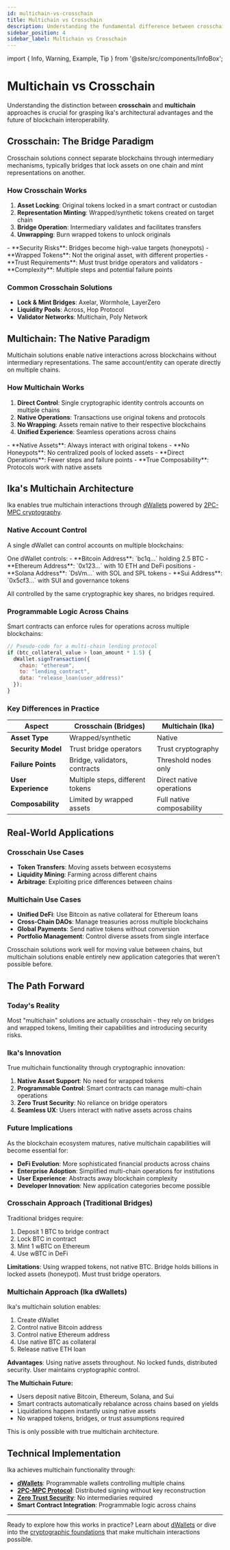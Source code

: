 ```yaml
---
id: multichain-vs-crosschain
title: Multichain vs Crosschain
description: Understanding the fundamental difference between crosschain bridges and multichain native interactions.
sidebar_position: 4
sidebar_label: Multichain vs Crosschain
---
```


import { Info, Warning, Example, Tip } from '@site/src/components/InfoBox';

# Multichain vs Crosschain

Understanding the distinction between **crosschain** and **multichain** approaches is crucial for grasping Ika's architectural advantages and the future of blockchain interoperability.

## Crosschain: The Bridge Paradigm

Crosschain solutions connect separate blockchains through intermediary mechanisms, typically bridges that lock assets on one chain and mint representations on another.

### How Crosschain Works
1. **Asset Locking**: Original tokens locked in a smart contract or custodian
2. **Representation Minting**: Wrapped/synthetic tokens created on target chain  
3. **Bridge Operation**: Intermediary validates and facilitates transfers
4. **Unwrapping**: Burn wrapped tokens to unlock originals

<Warning title="Crosschain Limitations">
- **Security Risks**: Bridges become high-value targets (honeypots)
- **Wrapped Tokens**: Not the original asset, with different properties
- **Trust Requirements**: Must trust bridge operators and validators
- **Complexity**: Multiple steps and potential failure points
</Warning>

### Common Crosschain Solutions

- **Lock & Mint Bridges**: Axelar, Wormhole, LayerZero
- **Liquidity Pools**: Across, Hop Protocol
- **Validator Networks**: Multichain, Poly Network

## Multichain: The Native Paradigm

Multichain solutions enable native interactions across blockchains without intermediary representations. The same account/entity can operate directly on multiple chains.

### How Multichain Works
1. **Direct Control**: Single cryptographic identity controls accounts on multiple chains
2. **Native Operations**: Transactions use original tokens and protocols
3. **No Wrapping**: Assets remain native to their respective blockchains
4. **Unified Experience**: Seamless operations across chains

<Info title="Multichain Advantages">
- **Native Assets**: Always interact with original tokens
- **No Honeypots**: No centralized pools of locked assets
- **Direct Operations**: Fewer steps and failure points
- **True Composability**: Protocols work with native assets
</Info>

## Ika's Multichain Architecture

Ika enables true multichain interactions through [dWallets](./dwallets) powered by [2PC-MPC cryptography](./cryptography/2pc-mpc).

### Native Account Control

A single dWallet can control accounts on multiple blockchains:

<Example title="Multi-Chain Portfolio Management">
One dWallet controls:
- **Bitcoin Address**: `bc1q...` holding 2.5 BTC
- **Ethereum Address**: `0x123...` with 10 ETH and DeFi positions  
- **Solana Address**: `DsVm...` with SOL and SPL tokens
- **Sui Address**: `0x5cf3...` with SUI and governance tokens

All controlled by the same cryptographic key shares, no bridges required.
</Example>

### Programmable Logic Across Chains

Smart contracts can enforce rules for operations across multiple blockchains:

```javascript
// Pseudo-code for a multi-chain lending protocol
if (btc_collateral_value > loan_amount * 1.5) {
  dWallet.signTransaction({
    chain: "ethereum",
    to: "lending_contract", 
    data: "release_loan(user_address)"
  });
}
```

### Key Differences in Practice

| Aspect | Crosschain (Bridges) | Multichain (Ika) |
|---|---|---|
| **Asset Type** | Wrapped/synthetic | Native |
| **Security Model** | Trust bridge operators | Trust cryptography |
| **Failure Points** | Bridge, validators, contracts | Threshold nodes only |
| **User Experience** | Multiple steps, different tokens | Direct native operations |
| **Composability** | Limited by wrapped assets | Full native composability |

## Real-World Applications

### Crosschain Use Cases
- **Token Transfers**: Moving assets between ecosystems
- **Liquidity Mining**: Farming across different chains
- **Arbitrage**: Exploiting price differences between chains

### Multichain Use Cases  
- **Unified DeFi**: Use Bitcoin as native collateral for Ethereum loans
- **Cross-Chain DAOs**: Manage treasuries across multiple blockchains
- **Global Payments**: Send native tokens without conversion
- **Portfolio Management**: Control diverse assets from single interface

<Tip>
Crosschain solutions work well for moving value between chains, but multichain solutions enable entirely new application categories that weren't possible before.
</Tip>

## The Path Forward

### Today's Reality
Most "multichain" solutions are actually crosschain - they rely on bridges and wrapped tokens, limiting their capabilities and introducing security risks.

### Ika's Innovation
True multichain functionality through cryptographic innovation:

1. **Native Asset Support**: No need for wrapped tokens
2. **Programmable Control**: Smart contracts can manage multi-chain operations
3. **Zero Trust Security**: No reliance on bridge operators
4. **Seamless UX**: Users interact with native assets across chains

### Future Implications

As the blockchain ecosystem matures, native multichain capabilities will become essential for:

- **DeFi Evolution**: More sophisticated financial products across chains
- **Enterprise Adoption**: Simplified multi-chain operations for institutions  
- **User Experience**: Abstracts away blockchain complexity
- **Developer Innovation**: New application categories become possible

<Example title="Side-by-Side Comparison: Using Bitcoin for Ethereum DeFi">

### Crosschain Approach (Traditional Bridges)
Traditional bridges require:
1. Deposit 1 BTC to bridge contract
2. Lock BTC in contract 
3. Mint 1 wBTC on Ethereum
4. Use wBTC in DeFi

**Limitations**: Using wrapped tokens, not native BTC. Bridge holds billions in locked assets (honeypot). Must trust bridge operators.

### Multichain Approach (Ika dWallets)
Ika's multichain solution enables:
1. Create dWallet
2. Control native Bitcoin address
3. Control native Ethereum address
4. Use native BTC as collateral
5. Release native ETH loan

**Advantages**: Using native assets throughout. No locked funds, distributed security. User maintains cryptographic control.

**The Multichain Future:**
- Users deposit native Bitcoin, Ethereum, Solana, and Sui
- Smart contracts automatically rebalance across chains based on yields
- Liquidations happen instantly using native assets
- No wrapped tokens, bridges, or trust assumptions required

This is only possible with true multichain architecture.
</Example>

## Technical Implementation

Ika achieves multichain functionality through:

- **[dWallets](./dwallets)**: Programmable wallets controlling multiple chains
- **[2PC-MPC Protocol](./cryptography/2pc-mpc)**: Distributed signing without key reconstruction  
- **[Zero Trust Security](./zero-trust)**: No intermediaries required
- **Smart Contract Integration**: Programmable logic across chains

---

Ready to explore how this works in practice? Learn about [dWallets](./dwallets) or dive into the [cryptographic foundations](./cryptography/) that make multichain interactions possible. 